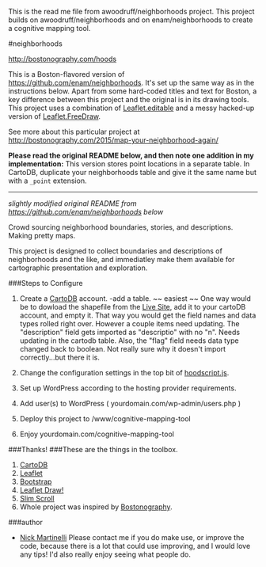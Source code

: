 This is the read me file from awoodruff/neighborhoods project. This project builds on awoodruff/neighborhoods and on enam/neighborhoods to create a cognitive mapping tool. 

#neighborhoods

http://bostonography.com/hoods

This is a Boston-flavored version of https://github.com/enam/neighborhoods. It's set up the same way as in the instructions below. Apart from some hard-coded titles and text for Boston, a key difference between this project and the original is in its drawing tools. This project uses a combination of [Leaflet.editable](https://github.com/yohanboniface/Leaflet.Editable) and a messy hacked-up version of [Leaflet.FreeDraw](https://github.com/Wildhoney/Leaflet.FreeDraw).

See more about this particular project at http://bostonography.com/2015/map-your-neighborhood-again/

**Please read the original README below, and then note one addition in my implementation:**
This version stores point locations in a separate table. In CartoDB, duplicate your neighborhoods table and give it the same name but with a `_point` extension.

* * *
*slightly modified original README from https://github.com/enam/neighborhoods below*

Crowd sourcing neighborhood boundaries, stories, and descriptions. Making pretty maps.

This project is designed to collect boundaries and descriptions of neighborhoods and the like, and immediatley make them available for cartographic presentation and exploration.

###Steps to Configure 

1. Create a [CartoDB](http://cartodb.com/) account. 
 	-add a table. ~~ easiest ~~ One way would be to dowload the shapefile from the [Live Site](http://pnwmaps.com/neighborhoods), add it to your cartoDB account, and empty it. That way you would get the field names and data types rolled right over. However a couple items need updating. The "description" field gets imported as "descriptio" with no "n". Needs updating in the cartodb table. Also, the "flag" field needs data type changed back to boolean. Not really sure why it doesn't import correctly...but there it is.  

2. Change the configuration settings in the top bit of [hoodscript.js](https://github.com/enam/neighborhoods/blob/master/js/hoodscript.js).

3. Set up WordPress according to the hosting provider requirements. 

4. Add user(s) to WordPress ( yourdomain.com/wp-admin/users.php )

5. Deploy this project to /www/cognitive-mapping-tool

6. Enjoy yourdomain.com/cognitive-mapping-tool

###Thanks!
###These are the things in the toolbox. 
1. [CartoDB](http://cartodb.com/) 
2. [Leaflet](http://leafletjs.com/)
3. [Bootstrap](http://getbootstrap.com/javascript/)
4. [Leaflet Draw!](https://github.com/Leaflet/Leaflet.draw)
5. [Slim Scroll](http://rocha.la/jQuery-slimScroll/)
6. Whole project was inspired by [Bostonography](http://bostonography.com/2012/crowdsourced-neighborhood-boundaries-part-one-consensus/).

###author
* [Nick Martinelli](https://twitter.com/nichom)
Please contact me if you do make use, or improve the code, because there is a lot that could use improving, and I would love any tips! I'd also really enjoy seeing what people do.
